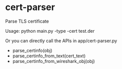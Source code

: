 # cert-parser
Parse TLS certificate

Usage: python main.py -type -cert test.der

Or you can directly call the APIs in app/cert-parser.py

- parse_certinfo(obj)
- parse_certinfo_from_text(cert_text)
- parse_certinfo_from_wireshark_obj(obj)
